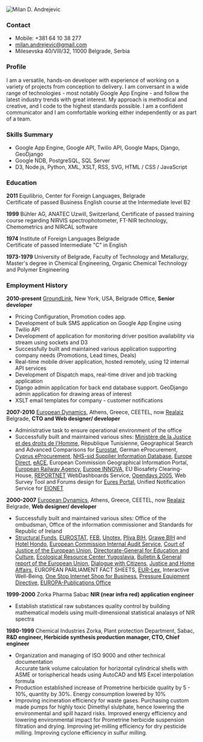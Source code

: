 ![Milan D. Andrejevic](/entries/image/milan-d-andrejevic-curriculum-vitae_0/normal "Milan D. Andrejevic")

### Contact

- Mobile: +381 64 10 38 277
- [milan.andrejevic@gmail.com](mailto:milan.andrejevic@gmail.com)
- Milesevska 40/VIII/32, 11000 Belgrade, Serbia

### Profile
I am a versatile, hands-on developer with experience of working on a variety of projects from conception to delivery. I am conversant in a wide range of technologies - most notably Google App Engine - and follow the latest industry trends with great interest. My approach is methodical and creative, and I code to the highest standards possible. I am a confident communicator and I am comfortable working either independently or as part of a team.

### Skills Summary

- Google App Engine, Google API, Twilio API, Google Maps, Django, GeoDjango
- Google NDB, PostgreSQL, SQL Server
- D3, Node.js, Python, XML, XSLT, RSS, SVG, HTML / CSS / JavaScript

### Education

**2011** Equilibrio, Center for Foreign Languages, Belgrade</strong><br/>
Certificate of passed Business English course at the Intermediate level B2

**1999** Bühler AG, ANATEC Uzwill, Switzerland</strong>,
Certificate of passed training course regarding NIRVIS spectrophotometer, FT-NIR technology, Chemometrics and NIRCAL software

**1974** Institute of Foreign Languages Belgrade</strong><br />
Certificate of passed Intermediate "C" in English

**1973-1979** University of Belgrade, Faculty of Technology and Metallurgy, Master's degree in Chemical Engineering, Organic Chemical Technology and Polymer Engineering

### Employment History

**2010-present** [GroundLink](http://www.groundlink.com/), New York, USA, Belgrade Office, **Senior developer**

- Pricing Configuration, Promotion codes app.
- Development of bulk SMS application on Google App Engine using Twilio API
- Development of application for monitoring driver position availability via stream using sockets and D3
- Successfully built and maintained various application supporting company needs (Promotions, Lead times, Deals)
- Real-time mobile driver application, hosted remotely, using 12 internal API services
- Development of Dispatch maps, real-time driver and job tracking application
- Django admin application for back end database support. GeoDjango admin application for drawing areas of interest
- XSLT email templates for company - customer notifications

**2007-2010** [European Dynamics](http://www.eurodyn.com/), Athens, Greece, CEETEL, now [Realaiz](http://realaiz.com/) Belgrade, **CTO and Web designer/ developer**

- Administrative task to ensure operational environment of the office
- Successfully built and maintained various sites: [Ministère de la Justice et des droits de l'Homme](http://www.e-justice.tn/), République Tunisienne, Geographical Search and Advanced Comparisons for [Eurostat](http://epp.eurostat.ec.europa.eu/portal/page/portal/eurostat/home), German eProcurement, [Cyprus eProcurement](https://www.eprocurement.gov.cy/ceproc/home.do), [NHS-sid Supplier Information Database](http://www.sid4health.nhs.uk/home.action), [Europe Direct](http://ec.europa.eu/europedirect/index_en.htm), [eACE](http://www.eace.info/), European Commission Geographical Information Portal, [European Railway Agency](http://www.era.europa.eu/), [Europe INNOVA](http://www.europe-innova.eu/), EU Biosafety Clearing-House, [REPORTNET](http://www.eionet.europa.eu/reportnet) WebDashboards Service, [Opendays 2005](http://ec.europa.eu/regional_policy/opendays/index.cfm), Web Survey Tool and Forums design for [Eures Portal](http://ec.europa.eu/eures/), Unified Notification Service for [EIONET](http://www.eionet.eu.int/)

**2000-2007** [European Dynamics](http://www.eurodyn.com/), Athens, Greece, CEETEL, now [Realaiz](http://realaiz.com/) Belgrade, **Web designer/ developer**

 - Successfully built and maintained various sites: Office of the ombudsman, Office of the information commissioner and Standards for Republic of Ireland
 - [Structural Funds](http://ec.europa.eu/regional_policy/funds/prord/sf_en.htm), [EUROSTAT](http://epp.eurostat.ec.europa.eu/portal/page/portal/eurostat/home/), [FEB](http://www.feb.ba/), [Unotex](http://www.unotex.co.ba/), [Pliva BIH](http://www.pliva.ba/), [Grawe BIH](http://www.grawe.ba/) and [Hotel Hondo](http://www.hotelhondo.ba/), [European Commission Internal Audit Service](http://ec.europa.eu/dgs/internal_audit/index_en.htm), [Court of Justice of the European Union](http://curia.eu.int/), [Directorate-General for Education and Culture](http://ec.europa.eu/dgs/education_culture/index_en.htm), [Ecological Resource Center Yugoslavia](http://www.erc.org.yu/), [Bulletin & General report of the European Union](http://europa.eu/bulletin/en/welcome.htm), [Dialogue with Citizens](http://ec.europa.eu/youreurope/nav/en/citizens/index.html), [Justice and Home Affairs](http://ec.europa.eu/justice_home/index_en.htm), EUROPEAN PARLIAMENT FACT SHEETS, [EUR-Lex](http://eur-lex.europa.eu/), Interactive Well-Being, [One Stop Internet Shop for Business](http://ec.europa.eu/youreurope/business/index_en.htm), [Pressure Equipment Directive](http://ec.europa.eu/enterprise/sectors/pressure-and-gas/documents/ped/), [EUROPA-Publications Office](http://publications.europa.eu/)

**1999-2000** Zorka Pharma Sabac **NIR (near infra red) application engineer**

- Establish statistical raw substances quality control by building mathematical models using muilt-dimensional statistical analasys of NIR spectra

**1980-1999** Chemical Industries Zorka, Plant protection Department, Sabac, **R&D engineer, Herbicide synthesis production manager, CTO, Chief engineer**

- Organization and managing of ISO 9000 and other technical documentation<br/>
Accurate tank volume calculation for horizontal cylindrical shells with ASME or torispherical heads using AutoCAD and MS Excel interpolation formula
- Production established increase of Prometrine herbicide quality by 5 - 10%, quantity by 30%. Energy consumption lowered by 10%
- Improving incineration efficiency for waste gases. Purchasing custom made pumps for highly toxic Dimethyl slulphate, hence lowering the environmental and spill hazard risks. Improved energy efficiency and lowering environmental impact for Prometrine herbicide suspension filtration and drying. Improving jet-milling efficiency for dry pesticide milling. Improving cyclone efficiency in sulfur milling.
